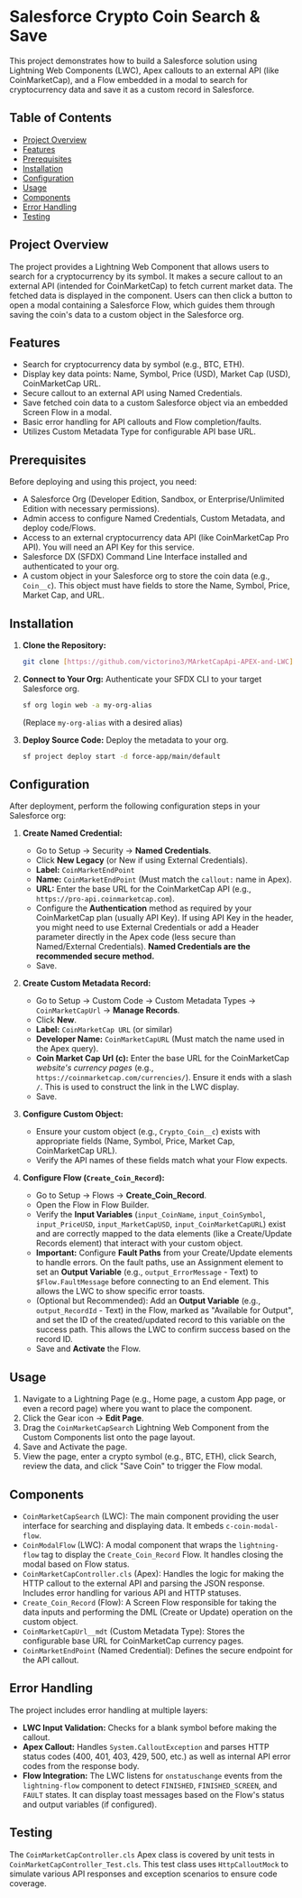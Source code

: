 # Salesforce Crypto Coin Search & Save

This project demonstrates how to build a Salesforce solution using Lightning Web Components (LWC), Apex callouts to an external API (like CoinMarketCap), and a Flow embedded in a modal to search for cryptocurrency data and save it as a custom record in Salesforce.

## Table of Contents

- [Project Overview](#project-overview)
- [Features](#features)
- [Prerequisites](#prerequisites)
- [Installation](#installation)
- [Configuration](#configuration)
- [Usage](#usage)
- [Components](#components)
- [Error Handling](#error-handling)
- [Testing](#testing)

## Project Overview

The project provides a Lightning Web Component that allows users to search for a cryptocurrency by its symbol. It makes a secure callout to an external API (intended for CoinMarketCap) to fetch current market data. The fetched data is displayed in the component. Users can then click a button to open a modal containing a Salesforce Flow, which guides them through saving the coin's data to a custom object in the Salesforce org.

## Features

* Search for cryptocurrency data by symbol (e.g., BTC, ETH).
* Display key data points: Name, Symbol, Price (USD), Market Cap (USD), CoinMarketCap URL.
* Secure callout to an external API using Named Credentials.
* Save fetched coin data to a custom Salesforce object via an embedded Screen Flow in a modal.
* Basic error handling for API callouts and Flow completion/faults.
* Utilizes Custom Metadata Type for configurable API base URL.

## Prerequisites

Before deploying and using this project, you need:

* A Salesforce Org (Developer Edition, Sandbox, or Enterprise/Unlimited Edition with necessary permissions).
* Admin access to configure Named Credentials, Custom Metadata, and deploy code/Flows.
* Access to an external cryptocurrency data API (like CoinMarketCap Pro API). You will need an API Key for this service.
* Salesforce DX (SFDX) Command Line Interface installed and authenticated to your org.
* A custom object in your Salesforce org to store the coin data (e.g., `Coin__c`). This object must have fields to store the Name, Symbol, Price, Market Cap, and URL.

## Installation

1. **Clone the Repository:**

   ```bash
   git clone [https://github.com/victorino3/MArketCapApi-APEX-and-LWC]
   ```
2. **Connect to Your Org:** Authenticate your SFDX CLI to your target Salesforce org.

   ```bash
   sf org login web -a my-org-alias
   ```

   (Replace `my-org-alias` with a desired alias)
3. **Deploy Source Code:** Deploy the metadata to your org.

   ```bash
   sf project deploy start -d force-app/main/default
   ```

## Configuration

After deployment, perform the following configuration steps in your Salesforce org:

1. **Create Named Credential:**

   * Go to Setup -> Security -> **Named Credentials**.
   * Click **New Legacy** (or New if using External Credentials).
   * **Label:** `CoinMarketEndPoint`
   * **Name:** `CoinMarketEndPoint` (Must match the `callout:` name in Apex).
   * **URL:** Enter the base URL for the CoinMarketCap API (e.g., `https://pro-api.coinmarketcap.com`).
   * Configure the **Authentication** method as required by your CoinMarketCap plan (usually API Key). If using API Key in the header, you might need to use External Credentials or add a Header parameter directly in the Apex code (less secure than Named/External Credentials). **Named Credentials are the recommended secure method.**
   * Save.
2. **Create Custom Metadata Record:**

   * Go to Setup -> Custom Code -> Custom Metadata Types -> `CoinMarketCapUrl` -> **Manage Records**.
   * Click **New**.
   * **Label:** `CoinMarketCap URL` (or similar)
   * **Developer Name:** `CoinMarketCapURL` (Must match the name used in the Apex query).
   * **Coin Market Cap Url (c):** Enter the base URL for the CoinMarketCap *website's currency pages* (e.g., `https://coinmarketcap.com/currencies/`). Ensure it ends with a slash `/`. This is used to construct the link in the LWC display.
   * Save.
3. **Configure Custom Object:**

   * Ensure your custom object (e.g., `Crypto_Coin__c`) exists with appropriate fields (Name, Symbol, Price, Market Cap, CoinMarketCap URL).
   * Verify the API names of these fields match what your Flow expects.
4. **Configure Flow (`Create_Coin_Record`):**

   * Go to Setup -> Flows -> **Create_Coin_Record**.
   * Open the Flow in Flow Builder.
   * Verify the **Input Variables** (`input_CoinName`, `input_CoinSymbol`, `input_PriceUSD`, `input_MarketCapUSD`, `input_CoinMarketCapURL`) exist and are correctly mapped to the data elements (like a Create/Update Records element) that interact with your custom object.
   * **Important:** Configure **Fault Paths** from your Create/Update elements to handle errors. On the fault paths, use an Assignment element to set an **Output Variable** (e.g., `output_ErrorMessage` - Text) to `$Flow.FaultMessage` before connecting to an End element. This allows the LWC to show specific error toasts.
   * (Optional but Recommended): Add an **Output Variable** (e.g., `output_RecordId` - Text) in the Flow, marked as "Available for Output", and set the ID of the created/updated record to this variable on the success path. This allows the LWC to confirm success based on the record ID.
   * Save and **Activate** the Flow.

## Usage

1. Navigate to a Lightning Page (e.g., Home page, a custom App page, or even a record page) where you want to place the component.
2. Click the Gear icon -> **Edit Page**.
3. Drag the `CoinMarketCapSearch` Lightning Web Component from the Custom Components list onto the page layout.
4. Save and Activate the page.
5. View the page, enter a crypto symbol (e.g., BTC, ETH), click Search, review the data, and click "Save Coin" to trigger the Flow modal.

## Components

* `CoinMarketCapSearch` (LWC): The main component providing the user interface for searching and displaying data. It embeds `c-coin-modal-flow`.
* `CoinModalFlow` (LWC): A modal component that wraps the `lightning-flow` tag to display the `Create_Coin_Record` Flow. It handles closing the modal based on Flow status.
* `CoinMarketCapController.cls` (Apex): Handles the logic for making the HTTP callout to the external API and parsing the JSON response. Includes error handling for various API and HTTP statuses.
* `Create_Coin_Record` (Flow): A Screen Flow responsible for taking the data inputs and performing the DML (Create or Update) operation on the custom object.
* `CoinMarketCapUrl__mdt` (Custom Metadata Type): Stores the configurable base URL for CoinMarketCap currency pages.
* `CoinMarketEndPoint` (Named Credential): Defines the secure endpoint for the API callout.

## Error Handling

The project includes error handling at multiple layers:

* **LWC Input Validation:** Checks for a blank symbol before making the callout.
* **Apex Callout:** Handles `System.CalloutException` and parses HTTP status codes (400, 401, 403, 429, 500, etc.) as well as internal API error codes from the response body.
* **Flow Integration:** The LWC listens for `onstatuschange` events from the `lightning-flow` component to detect `FINISHED`, `FINISHED_SCREEN`, and `FAULT` states. It can display toast messages based on the Flow's status and output variables (if configured).

## Testing

The `CoinMarketCapController.cls` Apex class is covered by unit tests in `CoinMarketCapController_Test.cls`. This test class uses `HttpCalloutMock` to simulate various API responses and exception scenarios to ensure code coverage.

